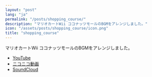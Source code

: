 ```yaml
---
layout: "post"
lang: "ja"
permalink: "/posts/shopping_course/"
description: "マリオカートWii ココナッツモールのBGMをアレンジしました。"
icon: "/assets/posts/shopping_course/icon.png"
title: "shopping_course"
---
```


マリオカートWii ココナッツモールのBGMをアレンジしました。

- [YouTube](https://www.youtube.com/watch?v=kyX600drbNM)
- [ニコニコ動画](https://www.nicovideo.jp/watch/sm42688228)
- [SoundCloud](https://soundcloud.com/cizzuk/shopping_course)
